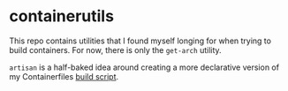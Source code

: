 # containerutils

This repo contains utilities that I found myself longing for when trying to build containers. For now, there is only the `get-arch` utility.

`artisan` is a half-baked idea around creating a more declarative version of my Containerfiles [build script](https://github.com/cheesesashimi/containerfiles/blob/main/build-and-push-containers.py).
